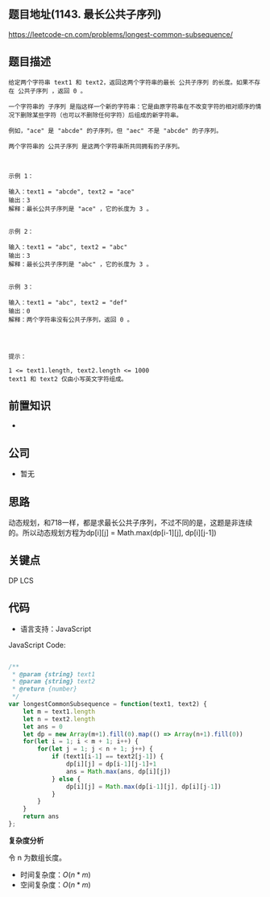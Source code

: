 
## 题目地址(1143. 最长公共子序列)

https://leetcode-cn.com/problems/longest-common-subsequence/

## 题目描述

```
给定两个字符串 text1 和 text2，返回这两个字符串的最长 公共子序列 的长度。如果不存在 公共子序列 ，返回 0 。

一个字符串的 子序列 是指这样一个新的字符串：它是由原字符串在不改变字符的相对顺序的情况下删除某些字符（也可以不删除任何字符）后组成的新字符串。

例如，"ace" 是 "abcde" 的子序列，但 "aec" 不是 "abcde" 的子序列。

两个字符串的 公共子序列 是这两个字符串所共同拥有的子序列。

 

示例 1：

输入：text1 = "abcde", text2 = "ace" 
输出：3  
解释：最长公共子序列是 "ace" ，它的长度为 3 。


示例 2：

输入：text1 = "abc", text2 = "abc"
输出：3
解释：最长公共子序列是 "abc" ，它的长度为 3 。


示例 3：

输入：text1 = "abc", text2 = "def"
输出：0
解释：两个字符串没有公共子序列，返回 0 。


 

提示：

1 <= text1.length, text2.length <= 1000
text1 和 text2 仅由小写英文字符组成。
```

## 前置知识

- 

## 公司

- 暂无

## 思路

动态规划，和718一样，都是求最长公共子序列，不过不同的是，这题是非连续的。所以动态规划方程为dp[i][j] = Math.max(dp[i-1][j], dp[i][j-1])

## 关键点

DP LCS

## 代码

- 语言支持：JavaScript

JavaScript Code:

```javascript

/**
 * @param {string} text1
 * @param {string} text2
 * @return {number}
 */
var longestCommonSubsequence = function(text1, text2) {
    let m = text1.length
    let n = text2.length
    let ans = 0
    let dp = new Array(m+1).fill(0).map(() => Array(n+1).fill(0))
    for(let i = 1; i < m + 1; i++) {
        for(let j = 1; j < n + 1; j++) {
            if (text1[i-1] == text2[j-1]) {
                dp[i][j] = dp[i-1][j-1]+1
                ans = Math.max(ans, dp[i][j])
            } else {
                dp[i][j] = Math.max(dp[i-1][j], dp[i][j-1])
            }
        }
    }
    return ans
};

```


**复杂度分析**

令 n 为数组长度。

- 时间复杂度：$O(n*m)$
- 空间复杂度：$O(n*m)$


